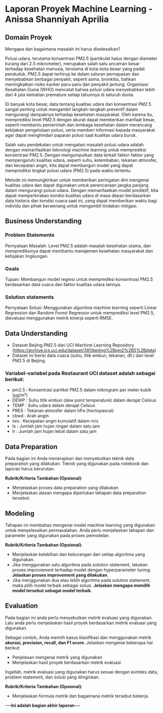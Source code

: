 # Laporan Proyek Machine Learning - Anissa Shanniyah Aprilia

## Domain Proyek
Mengapa dan bagaimana masalah ini harus diselesaikan?

Polusi udara, terutama konsentrasi PM2.5 (partikulat halus dengan diameter kurang dari 2.5 mikrometer), merupakan salah satu ancaman besar terhadap kesehatan manusia, terutama di kota-kota besar yang padat penduduk. PM2.5 dapat terhirup ke dalam saluran pernapasan dan menyebabkan berbagai penyakit, seperti asma, bronkitis, bahkan meningkatkan risiko kanker paru-paru dan penyakit jantung. Organisasi Kesehatan Dunia (WHO) mencatat bahwa polusi udara menyebabkan lebih dari 4 juta kematian premature setiap tahunnya di seluruh dunia.

Di banyak kota besar, data tentang kualitas udara dan konsentrasi PM2.5 sangat penting untuk mengambil langkah-langkah preventif dalam mengurangi dampaknya terhadap kesehatan masyarakat. Oleh karena itu, memprediksi level PM2.5 dengan akurat dapat memberikan manfaat besar, seperti membantu pemerintah dan lembaga kesehatan dalam merancang kebijakan pengelolaan polusi, serta memberi informasi kepada masyarakat agar dapat menghindari paparan polusi saat kualitas udara buruk.

Salah satu pendekatan untuk mengatasi masalah polusi udara adalah dengan memanfaatkan teknologi machine learning untuk memprediksi konsentrasi PM2.5. Dengan mengumpulkan data terkait faktor-faktor yang mempengaruhi kualitas udara, seperti suhu, kelembaban, tekanan atmosfer, dan kecepatan angin, kita dapat membangun model yang dapat memprediksi tingkat polusi udara (PM2.5) pada waktu tertentu.

Metode ini memungkinkan untuk memberikan peringatan dini mengenai kualitas udara dan dapat digunakan untuk perencanaan jangka panjang dalam mengurangi polusi udara. Dengan memanfaatkan model prediktif, kita dapat memperkirakan kondisi kualitas udara di masa depan berdasarkan data historis dan kondisi cuaca saat ini, yang dapat memberikan waktu bagi individu dan pihak berwenang untuk mengambil tindakan mitigasi.

## Business Understanding
### Problem Statements
Pernyataan Masalah: Level PM2.5 adalah masalah kesehatan utama, dan memprediksinya dapat membantu manajemen kesehatan masyarakat dan kebijakan lingkungan.

### Goals
Tujuan: Membangun model regresi untuk memprediksi konsentrasi PM2.5 berdasarkan data cuaca dan faktor kualitas udara lainnya.

### Solution statements
Pernyataan Solusi: Menggunakan algoritma machine learning seperti Linear Regression dan Random Forest Regressor untuk memprediksi level PM2.5, dievaluasi menggunakan metrik kinerja seperti RMSE.

## Data Understanding
- Dataset Beijing PM2.5 dari UCI Machine Learning Repository (https://archive.ics.uci.edu/dataset/381/beijing%2Bpm2%2B5%2Bdata)
- Dataset ini berisi data cuaca (suhu, titik embun, tekanan, dll.) dan level PM2.5 di Beijing.

### Variabel-variabel pada Restaurant UCI dataset adalah sebagai berikut:
- pm2.5 : Konsentrasi partikel PM2.5 dalam mikrogram per meter kubik (µg/m³)
- DEWP : Suhu titik embun (dew point temperature) dalam derajat Celsius
- TEMP : Suhu udara dalam derajat Celsius
- PRES : Tekanan atmosfer dalam hPa (hectopascal)
- cbwd : Arah angin
- Iws : Kecepatan angin kumulatif dalam m/s
- Is : Jumlah jam hujan ringan dalam satu jam
- Ir : Jumlah jam hujan lebat dalam satu jam

## Data Preparation
Pada bagian ini Anda menerapkan dan menyebutkan teknik data preparation yang dilakukan. Teknik yang digunakan pada notebook dan laporan harus berurutan.

**Rubrik/Kriteria Tambahan (Opsional)**: 
- Menjelaskan proses data preparation yang dilakukan
- Menjelaskan alasan mengapa diperlukan tahapan data preparation tersebut.

## Modeling
Tahapan ini membahas mengenai model machine learning yang digunakan untuk menyelesaikan permasalahan. Anda perlu menjelaskan tahapan dan parameter yang digunakan pada proses pemodelan.

**Rubrik/Kriteria Tambahan (Opsional)**: 
- Menjelaskan kelebihan dan kekurangan dari setiap algoritma yang digunakan.
- Jika menggunakan satu algoritma pada solution statement, lakukan proses improvement terhadap model dengan hyperparameter tuning. **Jelaskan proses improvement yang dilakukan**.
- Jika menggunakan dua atau lebih algoritma pada solution statement, maka pilih model terbaik sebagai solusi. **Jelaskan mengapa memilih model tersebut sebagai model terbaik**.

## Evaluation
Pada bagian ini anda perlu menyebutkan metrik evaluasi yang digunakan. Lalu anda perlu menjelaskan hasil proyek berdasarkan metrik evaluasi yang digunakan.

Sebagai contoh, Anda memiih kasus klasifikasi dan menggunakan metrik **akurasi, precision, recall, dan F1 score**. Jelaskan mengenai beberapa hal berikut:
- Penjelasan mengenai metrik yang digunakan
- Menjelaskan hasil proyek berdasarkan metrik evaluasi

Ingatlah, metrik evaluasi yang digunakan harus sesuai dengan konteks data, problem statement, dan solusi yang diinginkan.

**Rubrik/Kriteria Tambahan (Opsional)**: 
- Menjelaskan formula metrik dan bagaimana metrik tersebut bekerja.

**---Ini adalah bagian akhir laporan---**
